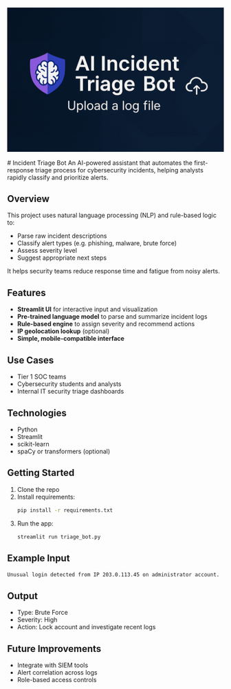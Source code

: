 <p align="center">
  <img src="CFD8356C-2B2A-4038-9B07-62F0B38BEBE9.png" alt="AI Incident Triage Bot" style="max-width: 100%;">
</p>
# Incident Triage Bot  
An AI-powered assistant that automates the first-response triage process for cybersecurity incidents, helping analysts rapidly classify and prioritize alerts.

## Overview  
This project uses natural language processing (NLP) and rule-based logic to:  
- Parse raw incident descriptions  
- Classify alert types (e.g. phishing, malware, brute force)  
- Assess severity level  
- Suggest appropriate next steps  

It helps security teams reduce response time and fatigue from noisy alerts.

## Features  
- **Streamlit UI** for interactive input and visualization  
- **Pre-trained language model** to parse and summarize incident logs  
- **Rule-based engine** to assign severity and recommend actions  
- **IP geolocation lookup** (optional)  
- **Simple, mobile-compatible interface**  

## Use Cases  
- Tier 1 SOC teams  
- Cybersecurity students and analysts  
- Internal IT security triage dashboards  

## Technologies  
- Python  
- Streamlit  
- scikit-learn  
- spaCy or transformers (optional)  

## Getting Started  
1. Clone the repo  
2. Install requirements:  
   ```bash  
   pip install -r requirements.txt  
   ```  
3. Run the app:  
   ```bash  
   streamlit run triage_bot.py  
   ```  

## Example Input  
```
Unusual login detected from IP 203.0.113.45 on administrator account.  
```

## Output  
- Type: Brute Force  
- Severity: High  
- Action: Lock account and investigate recent logs  

## Future Improvements  
- Integrate with SIEM tools  
- Alert correlation across logs  
- Role-based access controls  
